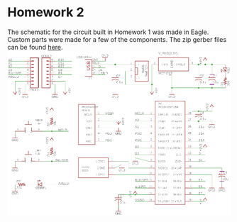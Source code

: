 # Homework 2
The schematic for the circuit built in Homework 1 was made in Eagle. Custom parts were made for a few of the components.
The zip gerber files can be found [here](PIC32_board/gerber.zip).
![image](schematic.png)
